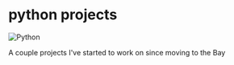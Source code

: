 # python projects 
![Python](https://www.cbtnuggets.com/blog/wp-content/uploads/2018/09/180921b.png)

A couple projects I've started to work on since moving to the Bay


